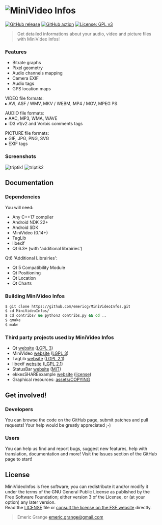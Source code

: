 # ![MiniVideo Infos](https://i.imgur.com/eKFauTe.jpg)

[![GitHub release](https://img.shields.io/github/release/emericg/MiniVideoInfos.svg?style=flat-square)](https://github.com/emericg/MiniVideoInfos/releases)
[![GitHub action](https://img.shields.io/github/workflow/status/emericg/MiniVideoInfos/CI%20builds.svg?style=flat-square)](https://github.com/emericg/MiniVideoInfos/actions)
[![License: GPL v3](https://img.shields.io/badge/license-GPL%20v3-blue.svg?style=flat-square&color=brightgreen)](http://www.gnu.org/licenses/gpl-3.0)

> Get detailed informations about your audio, video and picture files with MiniVideo Infos!

### Features

- Bitrate graphs
- Pixel geometry
- Audio channels mapping
- Camera EXIF
- Audio tags
- GPS location maps

VIDEO file formats:  
▸ AVI, ASF / WMV, MKV / WEBM, MP4 / MOV, MPEG PS  

AUDIO file formats:  
▸ AAC, MP3, WMA, WAVE  
▸ ID3 v1/v2 and Vorbis comments tags  

PICTURE file formats:  
▸ GIF, JPG, PNG, SVG  
▸ EXIF tags  

### Screenshots

![triptik1](https://i.imgur.com/4UktjbK.png)
![triptik2](https://i.imgur.com/UFuHKvo.png)


## Documentation

### Dependencies

You will need:
- Any C++17 compiler
- Android NDK 22+
- Android SDK
- MiniVideo (0.14+)
- TagLib
- libexif
- Qt 6.3+ (with 'additional librairies')

Qt6 'Additional Librairies':
- Qt 5 Compatibility Module
- Qt Positioning
- Qt Location
- Qt Charts

### Building MiniVideo Infos

```bash
$ git clone https://github.com/emericg/MiniVideoInfos.git
$ cd MiniVideoInfos/
$ cd contribs/ && python3 contribs.py && cd ..
$ qmake
$ make
```

### Third party projects used by MiniVideo Infos

* Qt [website](https://www.qt.io) ([LGPL 3](https://www.gnu.org/licenses/lgpl-3.0.txt))
* MiniVideo [website](https://github.com/emericg/MiniVideo) ([LGPL 3](https://www.gnu.org/licenses/lgpl-3.0.txt))
* TagLib [website](https://taglib.org/) ([LGPL 2.1](https://www.gnu.org/licenses/lgpl-2.1.txt))
* libexif [website](https://github.com/libexif/libexif/) ([LGPL 2.1](https://www.gnu.org/licenses/lgpl-2.1.txt))
* StatusBar [website](https://github.com/jpnurmi/statusbar) ([MIT](https://opensource.org/licenses/MIT))
* ekkesSHAREexample [website](https://github.com/ekke/ekkesSHAREexample) ([license](https://github.com/ekke/ekkesSHAREexample/blob/master/LICENSE))
* Graphical resources: [assets/COPYING](assets/COPYING)


## Get involved!

### Developers

You can browse the code on the GitHub page, submit patches and pull requests! Your help would be greatly appreciated ;-)

### Users

You can help us find and report bugs, suggest new features, help with translation, documentation and more! Visit the Issues section of the GitHub page to start!


## License

MiniVideoInfos is free software; you can redistribute it and/or modify it under the terms of the GNU General Public License as published by the Free Software Foundation; either version 3 of the License, or (at your option) any later version.  
Read the [LICENSE](LICENSE) file or [consult the license on the FSF website](https://www.gnu.org/licenses/gpl-3.0.txt) directly.

> Emeric Grange <emeric.grange@gmail.com>
